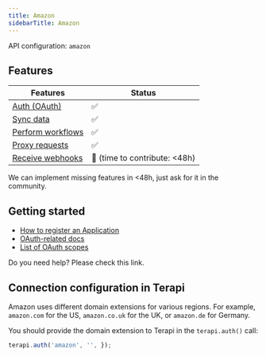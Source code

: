 ```yaml
---
title: Amazon
sidebarTitle: Amazon
---
```


API configuration: `amazon`

## Features

| Features | Status |
| - | - |
| [Auth (OAuth)](https://terapi.gitbook.io/terapi-api-explorer/integrate/guides/authorize-an-api) | ✅ |
| [Sync data](https://terapi.gitbook.io/terapi-api-explorer/integrate/guides/sync-data-from-an-api) | ✅ |
| [Perform workflows](https://terapi.gitbook.io/terapi-api-explorer/integrate/guides/perform-workflows-with-an-api) | ✅ |
| [Proxy requests](https://terapi.gitbook.io/terapi-api-explorer/integrate/guides/proxy-requests-to-an-api) | ✅ |
| [Receive webhooks](https://terapi.gitbook.io/terapi-api-explorer/integrate/guides/receive-webhooks-from-an-api) | 🚫 (time to contribute: &lt;48h) |

We can implement missing features in &lt;48h, just ask for it in the community.

## Getting started

-   [How to register an Application](https://developer.amazon.com/docs/login-with-amazon/register-web.html)
-   [OAuth-related docs](https://developer.amazon.com/docs/login-with-amazon/authorization-code-grant.html)
-   [List of OAuth scopes](https://developer.amazon.com/docs/login-with-amazon/customer-profile.html)

Do you need help? Please check this link.

## Connection configuration in Terapi

Amazon uses different domain extensions for various regions. For example, `amazon.com` for the US, `amazon.co.uk` for the UK, or `amazon.de` for Germany.

You should provide the domain extension to Terapi in the `terapi.auth()` call:

```js
terapi.auth('amazon', '', });

